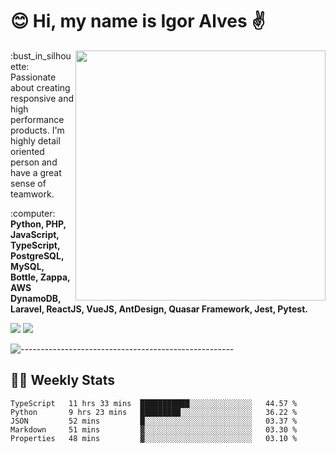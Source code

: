 # :blush: Hi, my name is Igor Alves :v:

<img src="https://github-readme-stats.vercel.app/api?username=iguit0&show_icons=true&include_all_commits=true&count_private=true&theme=dark" min-width="400px" max-width="400px" width="400px" align="right" />

<p align="left"> 
  :bust_in_silhouette: Passionate about creating responsive and high performance products.
  I'm highly detail oriented person and have a great sense of teamwork.
</p>

<p align="left">
  :computer: <strong>Python, PHP, JavaScript, TypeScript, PostgreSQL, MySQL, Bottle, Zappa, AWS DynamoDB, Laravel, ReactJS, VueJS, AntDesign, Quasar Framework, Jest, Pytest.</strong>
</p>

<p align="left">
  <a href="https://www.linkedin.com/in/igor-lucio-alves" target="_blank" rel="noopener noreferrer" alt="LinkedIn">
  <img src="https://img.shields.io/badge/LinkedIn-0077B5?style=for-the-badge&logo=linkedin&logoColor=white" /></a>

  <a href="https://t.me/iguit0" target="_blank" rel="noopener noreferrer" alt="Telegram">
  <img src="https://img.shields.io/badge/Telegram-2CA5E0?style=for-the-badge&logo=telegram&logoColor=white" /></a>
</p>

![-----------------------------------------------------](https://raw.githubusercontent.com/andreasbm/readme/master/assets/lines/aqua.png)

## :man_technologist: Weekly Stats
<!--START_SECTION:waka-->
```text
TypeScript   11 hrs 33 mins  ███████████░░░░░░░░░░░░░░   44.57 % 
Python       9 hrs 23 mins   █████████░░░░░░░░░░░░░░░░   36.22 % 
JSON         52 mins         █░░░░░░░░░░░░░░░░░░░░░░░░   03.37 % 
Markdown     51 mins         ▓░░░░░░░░░░░░░░░░░░░░░░░░   03.30 % 
Properties   48 mins         ▓░░░░░░░░░░░░░░░░░░░░░░░░   03.10 % 
```
<!--END_SECTION:waka-->
